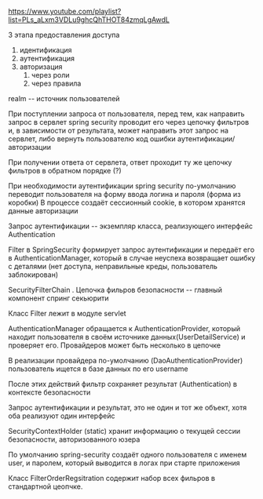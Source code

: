 https://www.youtube.com/playlist?list=PLs_aLxm3VDLu9ghcQhTHOT84zmqLgAwdL

3 этапа предоставления доступа
1. идентификация
2. аутентификация
3. авторизация
	1. через роли
	2. через правила


realm -- источник пользователей

При поступлении запроса от пользователя, перед тем, как направить запрос в сервлет spring security проводит его через цепочку фильтров и, в зависимости от результата, может направить этот запрос на сервлет, либо вернуть пользователю код ошибки аутентификации/авторизации

При получении ответа от сервлета, ответ проходит ту же цепочку фильтров в обратном порядке (?)

При необходимости аутентификации spring security по-умолчанию переводит пользователя на форму ввода логина и пароля (форма из коробки)
В процессе создаёт сессионный cookie, в котором хранятся данные авторизации 

Запрос аутентификации -- экземпляр класса, реализующего интерфейс Authentication 

Filter в SpringSecurity формирует запрос аутентификации и передаёт его в AuthenticationManager, который в случае неуспеха возвращает ошибку с деталями (нет доступа, неправильные креды, пользователь заблокирован)

SecurityFilterChain . Цепочка фильров безопасности -- главный компонент спринг секьюрити

Класс Filter лежит в модуле servlet

AuthenticationManager обращается к AuthenticationProvider, который находит пользователя в своём источнике данных(UserDetailService) и проверяет его. Провайдеров может быть несколько в цепочке

В реализации провайдера по-умолчанию (DaoAuthenticationProvider) пользователь ищется в базе данных по его username

После этих действий фильтр сохраняет результат (Authentication) в контексте безопасности 

Запрос аутентификации и результат, это не один и тот же объект, хотя оба реализуют один интерфейс


SecurityContextHolder (static) хранит информацию о текущей сессии безопасности, авторизованного юзера


По умолчанию spring-security создаёт одного пользователя с именем user, и паролем, который выводится в логах при старте приложения


Класс FilterOrderRegsitration содержит набор всех фильров в стандартной цеопчке. 